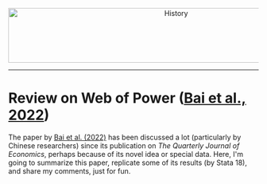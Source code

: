 <p align="center">
  <img src="https://github.com/IanHo2019/Web_of_Power_BJY23/blob/main/History.png" title="History" alt="History" width="660" height="110"/>
</p>

---

# Review on Web of Power ([Bai et al., 2022](https://doi.org/10.1093/qje/qjac041))

The paper by [Bai et al. (2022)](https://doi.org/10.1093/qje/qjac041) has been discussed a lot (particularly by Chinese researchers) since its publication on *The Quarterly Journal of Economics*, perhaps because of its novel idea or special data. Here, I'm going to summarize this paper, replicate some of its results (by Stata 18), and share my comments, just for fun.
